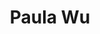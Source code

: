 ---
title: "Paula Wu"
presenter_id: paula_wu
permalink: /member_full_presentations/paula_wu
layout: member_all_presentations
---